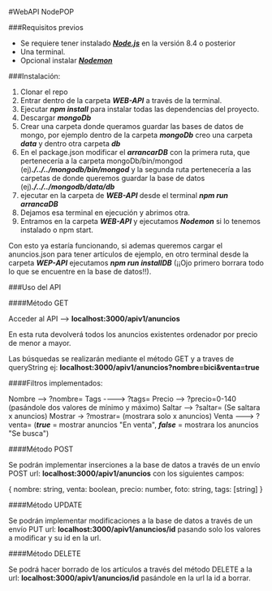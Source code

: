#WebAPI NodePOP

###Requisitos previos
+ Se requiere tener instalado [***Node.js***](https://nodejs.org/es/) en la versión 8.4 o posterior
+ Una terminal.
+ Opcional instalar [***Nodemon***](https://github.com/remy/nodemon)


###Instalación:
1. Clonar el repo
2. Entrar dentro de la carpeta ***WEB-API*** a través de la terminal.
3. Ejecutar ***npm install*** para instalar todas las dependencias del proyecto.
4. Descargar ***mongoDb*** 
5. Crear una carpeta donde queramos guardar las bases de datos de mongo, por ejemplo dentro de la carpeta ***mongoDb*** creo una carpeta ***data*** y dentro otra carpeta ***db***
6. En el package.json modificar el ***arrancarDB*** con la primera ruta, que pertenecería a la carpeta mongoDb/bin/mongod (ej)***./../../mongodb/bin/mongod*** y la segunda ruta pertenecería a las carpetas de donde queremos guardar la base de datos (ej)***./../../mongodb/data/db*** 
7. ejecutar en la carpeta de ***WEB-API*** desde el terminal ***npm run arrancaDB***
8. Dejamos esa terminal en ejecución y abrimos otra.
9. Entramos en la carpeta ***WEB-API*** y ejecutamos ***Nodemon*** si lo tenemos instalado o npm start.

Con esto ya estaría funcionando, si ademas queremos cargar el anuncios.json para tener artículos de ejemplo, en otro terminal desde la carpeta ***WEP-API*** ejecutamos ***npm run installDB*** (¡¡Ojo primero borrara todo lo que se encuentre en la base de datos!!).



###Uso del API

####Método GET

Acceder al API --> **localhost:3000/apiv1/anuncios**

En esta ruta devolverá todos los anuncios existentes ordenador por precio de menor a mayor.

Las búsquedas se realizarán mediante el método GET y a traves de queryString ej: **localhost:3000/apiv1/anuncios?nombre=bici&venta=true**

####Filtros implementados:

Nombre --> ?nombre=
Tags ----> ?tags=
Precio --> ?precio=0-140    (pasándole dos valores de mínimo y máximo)
Saltar --> ?saltar=         (Se saltara x anuncios)
Mostrar -> ?mostrar=        (mostrara solo x anuncios)
Venta ---> ?venta=          (***true*** = mostrar anuncios "En venta", ***false*** = mostrara los anuncios "Se busca")


####Método POST

Se podrán implementar inserciones a la base de datos a través de un envío POST url: **localhost:3000/apiv1/anuncios** con los siguientes campos:

{
    nombre: string,
    venta: boolean,
    precio: number,
    foto: string,
    tags: [string]
}


####Método UPDATE

Se podrán implementar modificaciones a la base de datos a través de un envío PUT url: **localhost:3000/apiv1/anuncios/id** pasando solo los valores a modificar y su id en la url.


####Método DELETE

Se podrá hacer borrado de los artículos a través del método DELETE a la url: **localhost:3000/apiv1/anuncios/id** pasándole en la url la id a borrar.
